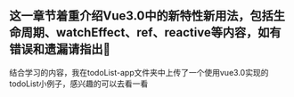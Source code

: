 ## 这一章节着重介绍Vue3.0中的新特性新用法，包括生命周期、watchEffect、ref、reactive等内容，如有错误和遗漏请指出🙂

结合学习的内容，我在todoList-app文件夹中上传了一个使用vue3.0实现的todoList小例子，感兴趣的可以去看一看



